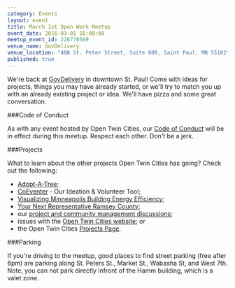 ```yaml
---
category: Events
layout: event
title: March 1st Open Work Meetup
event_date: 2016-03-01 18:00:00
meetup_event_id: 228770509
venue_name: GovDelivery 
venue_location: "408 St. Peter Street, Suite 600, Saint Paul, MN 55102"
published: true 
---
```


We're back at [GovDelivery](http://www.govdelivery.com/) in downtown St. Paul! 
Come with ideas for projects, things you may have already started, or we'll try
to match you up with an already existing project or idea. We'll have pizza and 
some great conversation.

###Code of Conduct

As with any event hosted by Open Twin Cities, our [Code of Conduct](/about/code-of-conduct/) 
will be in effect during this meetup. Respect each other. Don't be a jerk.

###Projects

What to learn about the other projects Open Twin Cities has going? Check out 
the following:

- [Adopt-A-Tree](https://github.com/ballPointPenguin/adopt-a-tree);
- [CoEventer](https://github.com/campuscodefest/ccf/issues/74) - Our Ideation & Volunteer Tool;
- [Visualizing Minneapolis Building Energy Efficiency](https://groups.google.com/forum/#!topic/twin-cities-brigade/fCqgHHATNw8);
- [Your Next Representative Ramsey County](https://groups.google.com/forum/#%21topic/twin-cities-brigade/SbX4B_Fhp7w);
- our [project and community management discussions](http://bit.ly/manageOTC);
- issues with the [Open Twin Cities website](https://github.com/OpenTwinCities/opentwincities.github.com); or 
- the Open Twin Cities [Projects Page](/projects).

###Parking

If you're driving to the meetup, good places to find street parking (free after
6pm) are parking along St. Peters St., Market St., Wabasha St, and West 7th. 
Note, you can not park directly infront of the Hamm building, which is a valet 
zone. 
